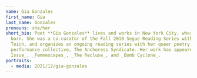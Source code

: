 ```yaml
---
name: Gia Gonzales
first_name: Gia
last_name: Gonzales
pronouns: she/her
short_bio: Poet **Gia Gonzales** lives and works in New York City, where she was
  born. She was a co-curator of the Fall 2018 Segue Reading Series with Rebecca
  Teich, and organizes an ongoing reading series with her queer poetry &
  performance collective, The Anchoress Syndicate. Her work has appeared in _No
  Issue_, _Femmescapes_, _The Recluse_, and _Bomb Cyclone_.
portraits:
  - media: 2021/12/gia-gonzales
---
```

